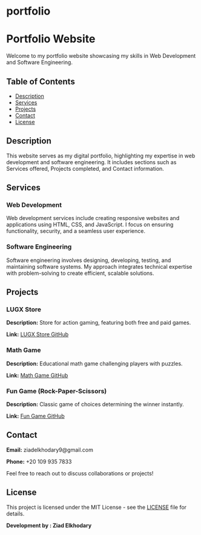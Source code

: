 # portfolio
<!DOCTYPE html>
<html lang="en">
<head>
    <meta charset="UTF-8">
    <meta name="viewport" content="width=device-width, initial-scale=1.0">
</head>
<body>
    <div class="container">
        <h1>Portfolio Website</h1>
        <p>Welcome to my portfolio website showcasing my skills in Web Development and Software Engineering.</p>
        <div>
            <h2>Table of Contents</h2>
            <ul>
                <li><a href="#description">Description</a></li>
                <li><a href="#services">Services</a></li>
                <li><a href="#projects">Projects</a></li>
                <li><a href="#contact">Contact</a></li>
                <li><a href="#license">License</a></li>
            </ul>
        </div>
        <div>
            <h2>Description</h2>
            <p>This website serves as my digital portfolio, highlighting my expertise in web development and software engineering. It includes sections such as Services offered, Projects completed, and Contact information.</p>
        </div>
        <div class="content-section" id="services">
            <h2>Services</h2>
            <h3>Web Development</h3>
            <p>Web development services include creating responsive websites and applications using HTML, CSS, and JavaScript. I focus on ensuring functionality, security, and a seamless user experience.</p>     
            <h3>Software Engineering</h3>
            <p>Software engineering involves designing, developing, testing, and maintaining software systems. My approach integrates technical expertise with problem-solving to create efficient, scalable solutions.</p>
        </div>
        <div class="content-section" id="projects">
            <h2>Projects</h2>
            <h3>LUGX Store</h3>
            <p><strong>Description:</strong> Store for action gaming, featuring both free and paid games.</p>
            <p><strong>Link:</strong> <a href="https://github.com/ELZOZ584/LUGX">LUGX Store GitHub</a></p>
            <h3>Math Game</h3>
            <p><strong>Description:</strong> Educational math game challenging players with puzzles.</p>
            <p><strong>Link:</strong> <a href="https://github.com/ELZOZ584/math-game">Math Game GitHub</a></p>
            <h3>Fun Game (Rock-Paper-Scissors)</h3>
            <p><strong>Description:</strong> Classic game of choices determining the winner instantly.</p>
            <p><strong>Link:</strong> <a href="https://github.com/ELZOZ584/Rock-Paper-Scissors-">Fun Game GitHub</a></p>
        </div>
        <div class="content-section" id="contact">
            <h2>Contact</h2>
            <p><strong>Email:</strong> ziadelkhodary9@gmail.com</p>
            <p><strong>Phone:</strong> +20 109 935 7833</p>
            <p>Feel free to reach out to discuss collaborations or projects!</p>
        </div>
        <div class="content-section" id="license">
            <h2>License</h2>
            <p>This project is licensed under the MIT License - see the <a href="LICENSE">LICENSE</a> file for details.</p>
        </div>
    </div>
    <b>Development by : Ziad Elkhodary</b>
</body>
</html>
